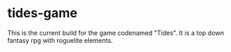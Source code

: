 # tides-game

This is the current build for the game codenamed "Tides". It is a top down fantasy rpg with roguelite elements. 
